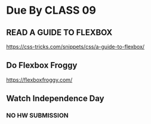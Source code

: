 # Due By CLASS 09

## READ A GUIDE TO FLEXBOX

https://css-tricks.com/snippets/css/a-guide-to-flexbox/

## Do Flexbox Froggy 

https://flexboxfroggy.com/

## Watch Independence Day

### NO HW SUBMISSION
